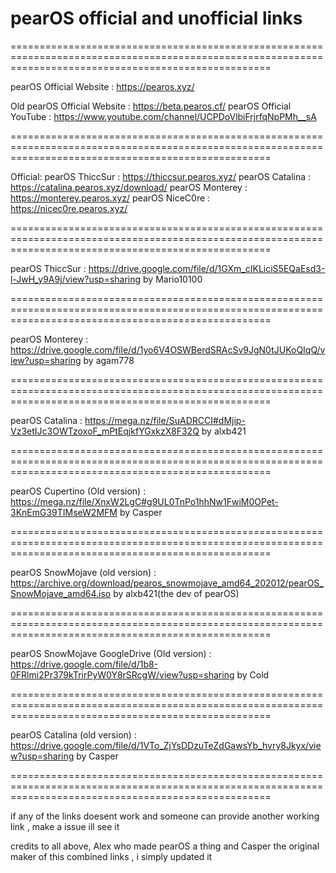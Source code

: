 # pearOS official and unofficial links

=========================================================================================================================================================

 pearOS Official Website : https://pearos.xyz/

Old pearOS Official Website : https://beta.pearos.cf/
pearOS Official YouTube : https://www.youtube.com/channel/UCPDoVlbiFrjrfqNpPMh__sA
 

=========================================================================================================================================================


Official:
pearOS ThiccSur : https://thiccsur.pearos.xyz/
pearOS Catalina : https://catalina.pearos.xyz/download/
pearOS Monterey : https://monterey.pearos.xyz/
pearOS NiceC0re : https://nicec0re.pearos.xyz/

=========================================================================================================================================================

pearOS ThiccSur : https://drive.google.com/file/d/1GXm_cIKLiciS5EQaEsd3-l-JwH_y9A9j/view?usp=sharing by Mario10100

=========================================================================================================================================================

pearOS Monterey : https://drive.google.com/file/d/1yo6V4OSWBerdSRAcSv9JgN0tJUKoQIqQ/view?usp=sharing by agam778

=========================================================================================================================================================

pearOS Catalina : https://mega.nz/file/SuADRCCI#dMjip-Vz3etIJc3OWTzoxoF_mPtEqjkfYGxkzX8F32Q by alxb421

=========================================================================================================================================================

pearOS Cupertino (Old version) : https://mega.nz/file/XnxW2LgC#g9UL0TnPo1hhNw1FwiM0OPet-3KnEmG39TIMseW2MFM by Casper

=========================================================================================================================================================

pearOS SnowMojave (old version) : https://archive.org/download/pearos_snowmojave_amd64_202012/pearOS_SnowMojave_amd64.iso
by alxb421(the dev of pearOS)

=========================================================================================================================================================

pearOS SnowMojave GoogleDrive (Old version) : https://drive.google.com/file/d/1b8-0FRlmi2Pr379kTrirPyW0Y8rSRcgW/view?usp=sharing by Cold

=========================================================================================================================================================

pearOS Catalina (old version) : https://drive.google.com/file/d/1VTo_ZjYsDDzuTeZdGawsYb_hvry8Jkyx/view?usp=sharing by Casper


=========================================================================================================================================================



if any of the links doesent work and someone can provide another working link , make a issue ill see it

credits to all above, Alex who made pearOS a thing and Casper the original maker of this combined links , i simply updated it
